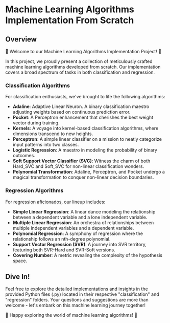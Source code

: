 #  Machine Learning Algorithms Implementation From Scratch

## Overview
🚀 Welcome to our Machine Learning Algorithms Implementation Project! 🚀

In this project, we proudly present a collection of meticulously crafted machine learning algorithms developed from scratch. Our implementation covers a broad spectrum of tasks in both classification and regression.

### Classification Algorithms
For classification enthusiasts, we've brought to life the following algorithms:

- **Adaline**: Adaptive Linear Neuron. A binary classification maestro adjusting weights based on continuous prediction error.
- **Pocket**: A Perceptron enhancement that cherishes the best weight vector during training.
- **Kernels**: A voyage into kernel-based classification algorithms, where dimensions transcend to new heights.
- **Perceptron**: A simple linear classifier on a mission to neatly categorize input patterns into two classes.
- **Logistic Regression**: A maestro in modeling the probability of binary outcomes.
- **Soft Support Vector Classifier (SVC)**: Witness the charm of both Hard_SVC and Soft_SVC for non-linear classification wonders.
- **Polynomial Transformation**: Adaline, Perceptron, and Pocket undergo a magical transformation to conquer non-linear decision boundaries.

### Regression Algorithms
For regression aficionados, our lineup includes:

- **Simple Linear Regression**: A linear dance modeling the relationship between a dependent variable and a lone independent variable.
- **Multiple Linear Regression**: An orchestra of relationships between multiple independent variables and a dependent variable.
- **Polynomial Regression**: A symphony of regression where the relationship follows an nth-degree polynomial.
- **Support Vector Regression (SVR)**: A journey into SVR territory, featuring both SVR-Hard and SVR-Soft versions.
- **Covering Number**: A metric revealing the complexity of the hypothesis space.

## Dive In!
Feel free to explore the detailed implementations and insights in the provided Python files (.py) located in their respective "classification" and "regression" folders. Your questions and suggestions are more than welcome - let's embark on this machine learning journey together!

🚀 Happy exploring the world of machine learning algorithms! 🚀
